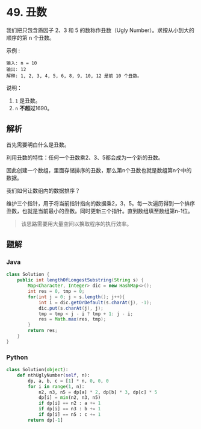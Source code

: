# 49. 丑数

我们把只包含质因子 2、3 和 5 的数称作丑数（Ugly Number）。求按从小到大的顺序的第 n 个丑数。

示例 :

```
输入: n = 10
输出: 12
解释: 1, 2, 3, 4, 5, 6, 8, 9, 10, 12 是前 10 个丑数。
```

说明：

1. `1` 是丑数。
2. `n` **不超过**1690。

## 解析

首先需要明白什么是丑数。

利用丑数的特性：任何一个丑数乘2、3、5都会成为一个新的丑数。

因此创建一个数组，里面存储排序的丑数，那么第n个丑数也就是数组第n个中的数据。

我们如何让数组内的数据排序？

维护三个指针，用于将当前指针指向的数据乘2，3，5。每一次遍历得到一个排序丑数，也就是当前最小的丑数。同时更新三个指针。直到数组填至数组第n-1位。

> 该思路需要用大量空间以换取程序的执行效率。

## 题解

### Java

```java
class Solution {
    public int lengthOfLongestSubstring(String s) {
        Map<Character, Integer> dic = new HashMap<>();
        int res = 0, tmp = 0;
        for(int j = 0; j < s.length(); j++){
            int i = dic.getOrDefault(s.charAt(j), -1);
            dic.put(s.charAt(j), j);
            tmp = tmp < j - i ? tmp + 1: j - i;
            res = Math.max(res, tmp);
        }
        return res;
    }
}

```

### Python

```python
class Solution(object):
    def nthUglyNumber(self, n):
        dp, a, b, c = [1] * n, 0, 0, 0
        for i in range(1, n):
            n2, n3, n5 = dp[a] * 2, dp[b] * 3, dp[c] * 5
            dp[i] = min(n2, n3, n5)
            if dp[i] == n2 : a += 1
            if dp[i] == n3 : b += 1
            if dp[i] == n5 : c += 1
        return dp[-1]
```



